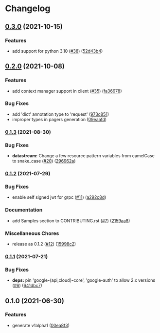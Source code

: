 # Changelog

## [0.3.0](https://www.github.com/googleapis/python-datastream/compare/v0.2.0...v0.3.0) (2021-10-15)


### Features

* add support for python 3.10 ([#38](https://www.github.com/googleapis/python-datastream/issues/38)) ([52d43b4](https://www.github.com/googleapis/python-datastream/commit/52d43b486ff7af6b2ad8956b29a59f2b5e3605c8))

## [0.2.0](https://www.github.com/googleapis/python-datastream/compare/v0.1.3...v0.2.0) (2021-10-08)


### Features

* add context manager support in client ([#35](https://www.github.com/googleapis/python-datastream/issues/35)) ([fa36978](https://www.github.com/googleapis/python-datastream/commit/fa369789687993fff0359f22110951393c849e70))


### Bug Fixes

* add 'dict' annotation type to 'request' ([973c851](https://www.github.com/googleapis/python-datastream/commit/973c851b750768b8405c97d33ed4cfdd66d39d9a))
* improper types in pagers generation ([09eaafd](https://www.github.com/googleapis/python-datastream/commit/09eaafd1b695b10bfc2bb212974eff11da76782c))

### [0.1.3](https://www.github.com/googleapis/python-datastream/compare/v0.1.2...v0.1.3) (2021-08-30)


### Bug Fixes

* **datastream:** Change a few resource pattern variables from camelCase to snake_case ([#20](https://www.github.com/googleapis/python-datastream/issues/20)) ([296962a](https://www.github.com/googleapis/python-datastream/commit/296962abf8d0b8cda4f3e1e978262c8628f4b31e))

### [0.1.2](https://www.github.com/googleapis/python-datastream/compare/v0.1.1...v0.1.2) (2021-07-29)


### Bug Fixes

* enable self signed jwt for grpc ([#11](https://www.github.com/googleapis/python-datastream/issues/11)) ([a292c8d](https://www.github.com/googleapis/python-datastream/commit/a292c8d97ad80d30108731b32575e12e324c48b5))


### Documentation

* add Samples section to CONTRIBUTING.rst ([#7](https://www.github.com/googleapis/python-datastream/issues/7)) ([2159aa8](https://www.github.com/googleapis/python-datastream/commit/2159aa82a0f17398540e65c6167f728fd0b2981c))


### Miscellaneous Chores

* release as 0.1.2 ([#12](https://www.github.com/googleapis/python-datastream/issues/12)) ([15998c2](https://www.github.com/googleapis/python-datastream/commit/15998c223864ac8d6b2442f66ed42f19e1dc62ea))

### [0.1.1](https://www.github.com/googleapis/python-datastream/compare/v0.1.0...v0.1.1) (2021-07-21)


### Bug Fixes

* **deps:** pin 'google-{api,cloud}-core', 'google-auth' to allow 2.x versions ([#6](https://www.github.com/googleapis/python-datastream/issues/6)) ([641dbc7](https://www.github.com/googleapis/python-datastream/commit/641dbc792fa23b720fd29ccc8363ac90a260d76f))

## 0.1.0 (2021-06-30)


### Features

* generate v1alpha1 ([00ea8f3](https://www.github.com/googleapis/python-datastream/commit/00ea8f336ac805b73fadb8d48a2a8e2883b4a3e3))
